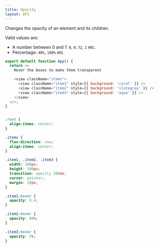 ```yaml
---
title: Opacity
layout: API
---
```


Changes the opacity of an element and its children.

Valid values are:
- A number between 0 and 1: `0`, `0.72`, `1` etc.
- Percentage: `40%`, `100%` etc.

<Sandpack>

```js
export default function App() {
  return <>
    Hover the boxes to make them transparent

    <view className="items">
      <view className="item1" style={{ background: 'coral' }} />
      <view className="item2" style={{ background: 'slategray' }} />
      <view className="item3" style={{ background: 'aqua' }} />
    </view>
  </>;
}
```

```css active

:root {
  align-items: center;
}

.items {
  flex-direction: row;
  align-items: center;
}

.item1, .item2, .item3 {
  width: 100px;
  height: 100px;
  transition: opacity 200ms;
  cursor: pointer;
  margin: 20px;
}

.item1:hover {
  opacity: 0.4;
}

.item2:hover {
  opacity: 80%;
}

.item3:hover {
  opacity: 5%;
}

```

</Sandpack>
